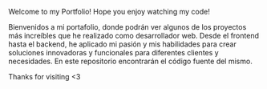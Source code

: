 Welcome to my Portfolio! 
Hope you enjoy watching my code! 

Bienvenidos a mi portafolio, donde podrán ver algunos de los proyectos más increíbles que he realizado como desarrollador web. Desde el frontend hasta el backend, he aplicado mi pasión y mis habilidades para crear soluciones innovadoras y funcionales para diferentes clientes y necesidades. En este repositorio encontrarán el código fuente del mismo.

Thanks for visiting <3
